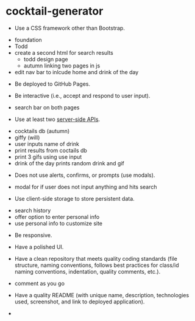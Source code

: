# cocktail-generator
* Use a CSS framework other than Bootstrap.
- foundation
- Todd
- create a second html for search results
    - todd design page
    - autumn linking two pages in js
- edit nav bar to inlcude home and drink of the day

* Be deployed to GitHub Pages.

* Be interactive (i.e., accept and respond to user input).
- search bar on both pages

* Use at least two [server-side APIs](https://coding-boot-camp.github.io/full-stack/apis/api-resources).
- cocktails db (autumn)
- giffy (will)
- user inputs name of drink
- print results from coctails db
- print 3 gifs using use input
- drink of the day prints random drink and gif 


* Does not use alerts, confirms, or prompts (use modals).
- modal for if user does not input anything and hits search

* Use client-side storage to store persistent data.
- search history
- offer option to enter personal info
- use personal info to customize site

* Be responsive.

* Have a polished UI.

* Have a clean repository that meets quality coding standards (file structure, naming conventions, follows best practices for class/id naming conventions, indentation, quality comments, etc.).
- comment as you go

* Have a quality README (with unique name, description, technologies used, screenshot, and link to deployed application).
- 

